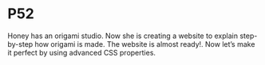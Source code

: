 # P52
Honey has an origami studio. Now she is creating a website to explain step-by-step how origami is made.  The website is almost ready!. Now let’s make it perfect by using advanced CSS properties.
